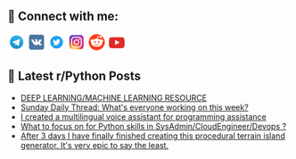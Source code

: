 ## 🔎 Connect with me:
[<img src="https://github.com/bullbesh/bullbesh/blob/main/images/Telegram.png" width="32" height="32" />](https://t.me/bullbesh)
[<img src="https://github.com/bullbesh/bullbesh/blob/main/images/VK.png" width="32" height="32" />](https://vk.com/bullbesh)
[<img src="https://github.com/bullbesh/bullbesh/blob/main/images/Twitter.png" width="32" height="32" />](https://twitter.com/bullbesh1)
[<img src="https://github.com/bullbesh/bullbesh/blob/main/images/Instagram.png" width="32" height="32" />](https://www.instagram.com/bullbesh)
[<img src="https://github.com/bullbesh/bullbesh/blob/main/images/Reddit.png" width="32" height="32" />](https://www.reddit.com/user/bullbesh)
[<img src="https://github.com/bullbesh/bullbesh/blob/main/images/YouTube.png" width="32" height="32" />](https://www.youtube.com/channel/UCtfjRs6uzgq5mfm8S06WTcg)

## 📕 Latest r/Python Posts
<!-- BLOG-POST-LIST:START -->
- [DEEP LEARNING/MACHINE LEARNING RESOURCE](https://www.reddit.com/r/Python/comments/wtotvb/deep_learningmachine_learning_resource/)
- [Sunday Daily Thread: What&#39;s everyone working on this week?](https://www.reddit.com/r/Python/comments/wtl976/sunday_daily_thread_whats_everyone_working_on/)
- [I created a multilingual voice assistant for programming assistance](https://www.reddit.com/r/Python/comments/wtk33k/i_created_a_multilingual_voice_assistant_for/)
- [What to focus on for Python skills in SysAdmin/CloudEngineer/Devops ?](https://www.reddit.com/r/Python/comments/wtixbz/what_to_focus_on_for_python_skills_in/)
- [After 3 days I have finally finished creating this procedural terrain island generator. It&#39;s very epic to say the least.](https://www.reddit.com/r/Python/comments/wtij2y/after_3_days_i_have_finally_finished_creating/)
<!-- BLOG-POST-LIST:END -->

